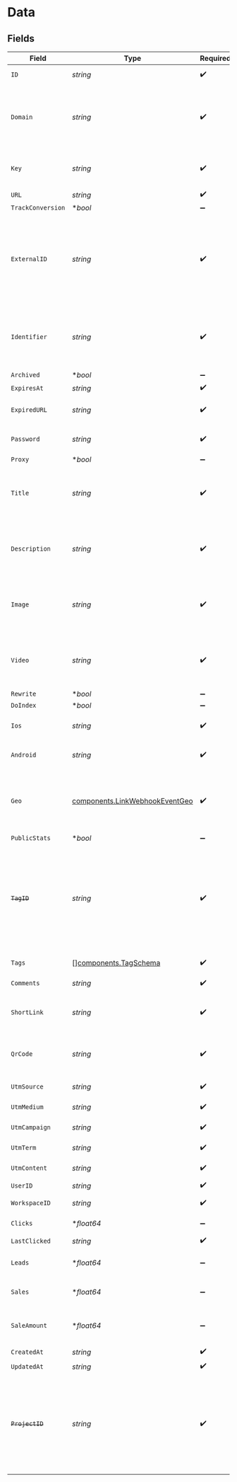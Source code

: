 # Data


## Fields

| Field                                                                                                                                                                                                                        | Type                                                                                                                                                                                                                         | Required                                                                                                                                                                                                                     | Description                                                                                                                                                                                                                  |
| ---------------------------------------------------------------------------------------------------------------------------------------------------------------------------------------------------------------------------- | ---------------------------------------------------------------------------------------------------------------------------------------------------------------------------------------------------------------------------- | ---------------------------------------------------------------------------------------------------------------------------------------------------------------------------------------------------------------------------- | ---------------------------------------------------------------------------------------------------------------------------------------------------------------------------------------------------------------------------- |
| `ID`                                                                                                                                                                                                                         | *string*                                                                                                                                                                                                                     | :heavy_check_mark:                                                                                                                                                                                                           | The unique ID of the short link.                                                                                                                                                                                             |
| `Domain`                                                                                                                                                                                                                     | *string*                                                                                                                                                                                                                     | :heavy_check_mark:                                                                                                                                                                                                           | The domain of the short link. If not provided, the primary domain for the workspace will be used (or `dub.sh` if the workspace has no domains).                                                                              |
| `Key`                                                                                                                                                                                                                        | *string*                                                                                                                                                                                                                     | :heavy_check_mark:                                                                                                                                                                                                           | The short link slug. If not provided, a random 7-character slug will be generated.                                                                                                                                           |
| `URL`                                                                                                                                                                                                                        | *string*                                                                                                                                                                                                                     | :heavy_check_mark:                                                                                                                                                                                                           | N/A                                                                                                                                                                                                                          |
| `TrackConversion`                                                                                                                                                                                                            | **bool*                                                                                                                                                                                                                      | :heavy_minus_sign:                                                                                                                                                                                                           | N/A                                                                                                                                                                                                                          |
| `ExternalID`                                                                                                                                                                                                                 | *string*                                                                                                                                                                                                                     | :heavy_check_mark:                                                                                                                                                                                                           | This is the ID of the link in your database that is unique across your workspace. If set, it can be used to identify the link in future API requests. Must be prefixed with 'ext_' when passed as a query parameter.         |
| `Identifier`                                                                                                                                                                                                                 | *string*                                                                                                                                                                                                                     | :heavy_check_mark:                                                                                                                                                                                                           | The identifier of the short link that is unique across your workspace. If set, it can be used to identify your short link for client-side click tracking.                                                                    |
| `Archived`                                                                                                                                                                                                                   | **bool*                                                                                                                                                                                                                      | :heavy_minus_sign:                                                                                                                                                                                                           | N/A                                                                                                                                                                                                                          |
| `ExpiresAt`                                                                                                                                                                                                                  | *string*                                                                                                                                                                                                                     | :heavy_check_mark:                                                                                                                                                                                                           | N/A                                                                                                                                                                                                                          |
| `ExpiredURL`                                                                                                                                                                                                                 | *string*                                                                                                                                                                                                                     | :heavy_check_mark:                                                                                                                                                                                                           | The URL to redirect to when the short link has expired.                                                                                                                                                                      |
| `Password`                                                                                                                                                                                                                   | *string*                                                                                                                                                                                                                     | :heavy_check_mark:                                                                                                                                                                                                           | The password required to access the destination URL of the short link.                                                                                                                                                       |
| `Proxy`                                                                                                                                                                                                                      | **bool*                                                                                                                                                                                                                      | :heavy_minus_sign:                                                                                                                                                                                                           | N/A                                                                                                                                                                                                                          |
| `Title`                                                                                                                                                                                                                      | *string*                                                                                                                                                                                                                     | :heavy_check_mark:                                                                                                                                                                                                           | The title of the short link generated via `api.dub.co/metatags`. Will be used for Custom Social Media Cards if `proxy` is true.                                                                                              |
| `Description`                                                                                                                                                                                                                | *string*                                                                                                                                                                                                                     | :heavy_check_mark:                                                                                                                                                                                                           | The description of the short link generated via `api.dub.co/metatags`. Will be used for Custom Social Media Cards if `proxy` is true.                                                                                        |
| `Image`                                                                                                                                                                                                                      | *string*                                                                                                                                                                                                                     | :heavy_check_mark:                                                                                                                                                                                                           | The image of the short link generated via `api.dub.co/metatags`. Will be used for Custom Social Media Cards if `proxy` is true.                                                                                              |
| `Video`                                                                                                                                                                                                                      | *string*                                                                                                                                                                                                                     | :heavy_check_mark:                                                                                                                                                                                                           | The custom link preview video (og:video). Will be used for Custom Social Media Cards if `proxy` is true. Learn more: https://d.to/og                                                                                         |
| `Rewrite`                                                                                                                                                                                                                    | **bool*                                                                                                                                                                                                                      | :heavy_minus_sign:                                                                                                                                                                                                           | N/A                                                                                                                                                                                                                          |
| `DoIndex`                                                                                                                                                                                                                    | **bool*                                                                                                                                                                                                                      | :heavy_minus_sign:                                                                                                                                                                                                           | N/A                                                                                                                                                                                                                          |
| `Ios`                                                                                                                                                                                                                        | *string*                                                                                                                                                                                                                     | :heavy_check_mark:                                                                                                                                                                                                           | The iOS destination URL for the short link for iOS device targeting.                                                                                                                                                         |
| `Android`                                                                                                                                                                                                                    | *string*                                                                                                                                                                                                                     | :heavy_check_mark:                                                                                                                                                                                                           | The Android destination URL for the short link for Android device targeting.                                                                                                                                                 |
| `Geo`                                                                                                                                                                                                                        | [components.LinkWebhookEventGeo](../../models/components/linkwebhookeventgeo.md)                                                                                                                                             | :heavy_check_mark:                                                                                                                                                                                                           | Geo targeting information for the short link in JSON format `{[COUNTRY]: https://example.com }`. Learn more: https://d.to/geo                                                                                                |
| `PublicStats`                                                                                                                                                                                                                | **bool*                                                                                                                                                                                                                      | :heavy_minus_sign:                                                                                                                                                                                                           | N/A                                                                                                                                                                                                                          |
| ~~`TagID`~~                                                                                                                                                                                                                  | *string*                                                                                                                                                                                                                     | :heavy_check_mark:                                                                                                                                                                                                           | : warning: ** DEPRECATED **: This will be removed in a future release, please migrate away from it as soon as possible.<br/><br/>The unique ID of the tag assigned to the short link. This field is deprecated – use `tags` instead. |
| `Tags`                                                                                                                                                                                                                       | [][components.TagSchema](../../models/components/tagschema.md)                                                                                                                                                               | :heavy_check_mark:                                                                                                                                                                                                           | The tags assigned to the short link.                                                                                                                                                                                         |
| `Comments`                                                                                                                                                                                                                   | *string*                                                                                                                                                                                                                     | :heavy_check_mark:                                                                                                                                                                                                           | The comments for the short link.                                                                                                                                                                                             |
| `ShortLink`                                                                                                                                                                                                                  | *string*                                                                                                                                                                                                                     | :heavy_check_mark:                                                                                                                                                                                                           | The full URL of the short link, including the https protocol (e.g. `https://dub.sh/try`).                                                                                                                                    |
| `QrCode`                                                                                                                                                                                                                     | *string*                                                                                                                                                                                                                     | :heavy_check_mark:                                                                                                                                                                                                           | The full URL of the QR code for the short link (e.g. `https://api.dub.co/qr?url=https://dub.sh/try`).                                                                                                                        |
| `UtmSource`                                                                                                                                                                                                                  | *string*                                                                                                                                                                                                                     | :heavy_check_mark:                                                                                                                                                                                                           | The UTM source of the short link.                                                                                                                                                                                            |
| `UtmMedium`                                                                                                                                                                                                                  | *string*                                                                                                                                                                                                                     | :heavy_check_mark:                                                                                                                                                                                                           | The UTM medium of the short link.                                                                                                                                                                                            |
| `UtmCampaign`                                                                                                                                                                                                                | *string*                                                                                                                                                                                                                     | :heavy_check_mark:                                                                                                                                                                                                           | The UTM campaign of the short link.                                                                                                                                                                                          |
| `UtmTerm`                                                                                                                                                                                                                    | *string*                                                                                                                                                                                                                     | :heavy_check_mark:                                                                                                                                                                                                           | The UTM term of the short link.                                                                                                                                                                                              |
| `UtmContent`                                                                                                                                                                                                                 | *string*                                                                                                                                                                                                                     | :heavy_check_mark:                                                                                                                                                                                                           | The UTM content of the short link.                                                                                                                                                                                           |
| `UserID`                                                                                                                                                                                                                     | *string*                                                                                                                                                                                                                     | :heavy_check_mark:                                                                                                                                                                                                           | N/A                                                                                                                                                                                                                          |
| `WorkspaceID`                                                                                                                                                                                                                | *string*                                                                                                                                                                                                                     | :heavy_check_mark:                                                                                                                                                                                                           | The workspace ID of the short link.                                                                                                                                                                                          |
| `Clicks`                                                                                                                                                                                                                     | **float64*                                                                                                                                                                                                                   | :heavy_minus_sign:                                                                                                                                                                                                           | The number of clicks on the short link.                                                                                                                                                                                      |
| `LastClicked`                                                                                                                                                                                                                | *string*                                                                                                                                                                                                                     | :heavy_check_mark:                                                                                                                                                                                                           | N/A                                                                                                                                                                                                                          |
| `Leads`                                                                                                                                                                                                                      | **float64*                                                                                                                                                                                                                   | :heavy_minus_sign:                                                                                                                                                                                                           | [BETA]: The number of leads the short links has generated.                                                                                                                                                                   |
| `Sales`                                                                                                                                                                                                                      | **float64*                                                                                                                                                                                                                   | :heavy_minus_sign:                                                                                                                                                                                                           | [BETA]: The number of sales the short links has generated.                                                                                                                                                                   |
| `SaleAmount`                                                                                                                                                                                                                 | **float64*                                                                                                                                                                                                                   | :heavy_minus_sign:                                                                                                                                                                                                           | [BETA]: The total dollar amount of sales the short links has generated (in cents).                                                                                                                                           |
| `CreatedAt`                                                                                                                                                                                                                  | *string*                                                                                                                                                                                                                     | :heavy_check_mark:                                                                                                                                                                                                           | N/A                                                                                                                                                                                                                          |
| `UpdatedAt`                                                                                                                                                                                                                  | *string*                                                                                                                                                                                                                     | :heavy_check_mark:                                                                                                                                                                                                           | N/A                                                                                                                                                                                                                          |
| ~~`ProjectID`~~                                                                                                                                                                                                              | *string*                                                                                                                                                                                                                     | :heavy_check_mark:                                                                                                                                                                                                           | : warning: ** DEPRECATED **: This will be removed in a future release, please migrate away from it as soon as possible.<br/><br/>The project ID of the short link. This field is deprecated – use `workspaceId` instead.     |